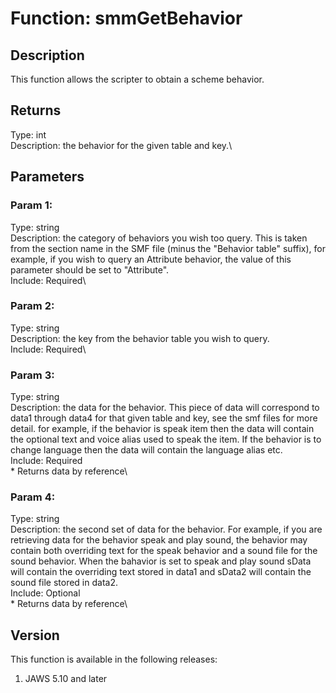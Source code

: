 # Function: smmGetBehavior

## Description

This function allows the scripter to obtain a scheme behavior.

## Returns

Type: int\
Description: the behavior for the given table and key.\

## Parameters

### Param 1:

Type: string\
Description: the category of behaviors you wish too query. This is taken
from the section name in the SMF file (minus the \"Behavior table\"
suffix), for example, if you wish to query an Attribute behavior, the
value of this parameter should be set to \"Attribute\".\
Include: Required\

### Param 2:

Type: string\
Description: the key from the behavior table you wish to query.\
Include: Required\

### Param 3:

Type: string\
Description: the data for the behavior. This piece of data will
correspond to data1 through data4 for that given table and key, see the
smf files for more detail. for example, if the behavior is speak item
then the data will contain the optional text and voice alias used to
speak the item. If the behavior is to change language then the data will
contain the language alias etc.\
Include: Required\
\* Returns data by reference\

### Param 4:

Type: string\
Description: the second set of data for the behavior. For example, if
you are retrieving data for the behavior speak and play sound, the
behavior may contain both overriding text for the speak behavior and a
sound file for the sound behavior. When the bahavior is set to speak and
play sound sData will contain the overriding text stored in data1 and
sData2 will contain the sound file stored in data2.\
Include: Optional\
\* Returns data by reference\

## Version

This function is available in the following releases:

1.  JAWS 5.10 and later

